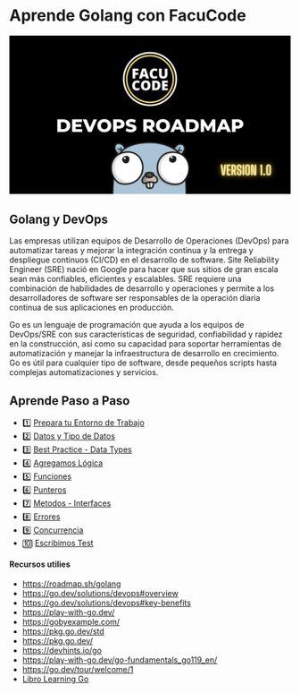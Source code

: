 # Aprende Golang con FacuCode

![](DevOps%20Roadmap.png)


## Golang y DevOps

Las empresas utilizan equipos de Desarrollo de Operaciones (DevOps) para automatizar tareas y mejorar la integración continua y la entrega y despliegue continuos (CI/CD) en el desarrollo de software. Site Reliability Engineer (SRE) nació en Google para hacer que sus sitios de gran escala sean más confiables, eficientes y escalables. SRE requiere una combinación de habilidades de desarrollo y operaciones y permite a los desarrolladores de software ser responsables de la operación diaria continua de sus aplicaciones en producción.

Go es un lenguaje de programación que ayuda a los equipos de DevOps/SRE con sus características de seguridad, confiabilidad y rapidez en la construcción, así como su capacidad para soportar herramientas de automatización y manejar la infraestructura de desarrollo en crecimiento. Go es útil para cualquier tipo de software, desde pequeños scripts hasta complejas automatizaciones y servicios.

## Aprende Paso a Paso 

- 1️⃣ [Prepara tu Entorno de Trabajo](1-setup.md)
- 2️⃣ [Datos y Tipo de Datos](2-data-types-declaration.md)
- 3️⃣ [Best Practice - Data Types]()
- 4️⃣ [Agregamos Lógica]()
- 5️⃣ [Funciones]()
- 6️⃣ [Punteros]()
- 7️⃣ [Metodos - Interfaces]()
- 8️⃣ [Errores]()
- 9️⃣ [Concurrencia]()
- 🔟 [Escribimos Test]()

#### Recursos utilies

- https://roadmap.sh/golang
- https://go.dev/solutions/devops#overview
- https://go.dev/solutions/devops#key-benefits
- https://play-with-go.dev/
- https://gobyexample.com/
- https://pkg.go.dev/std
- https://pkg.go.dev/
- https://devhints.io/go
- https://play-with-go.dev/go-fundamentals_go119_en/
- https://go.dev/tour/welcome/1
- [Libro Learning Go](https://amzn.to/3nBsAN3)